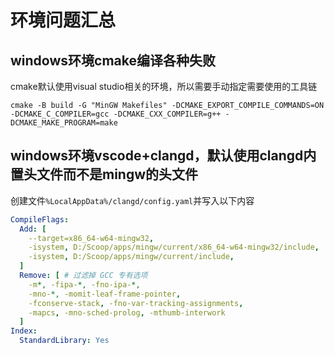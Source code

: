 # 环境问题汇总

## windows环境cmake编译各种失败
cmake默认使用visual studio相关的环境，所以需要手动指定需要使用的工具链
```shell
cmake -B build -G "MinGW Makefiles" -DCMAKE_EXPORT_COMPILE_COMMANDS=ON -DCMAKE_C_COMPILER=gcc -DCMAKE_CXX_COMPILER=g++ -DCMAKE_MAKE_PROGRAM=make
```

## windows环境vscode+clangd，默认使用clangd内置头文件而不是mingw的头文件
创建文件`%LocalAppData%/clangd/config.yaml`并写入以下内容
```yaml
CompileFlags:
  Add: [
    --target=x86_64-w64-mingw32,
    -isystem, D:/Scoop/apps/mingw/current/x86_64-w64-mingw32/include,
    -isystem, D:/Scoop/apps/mingw/current/include,
  ]
  Remove: [ # 过滤掉 GCC 专有选项
    -m*, -fipa-*, -fno-ipa-*,
    -mno-*, -momit-leaf-frame-pointer,
    -fconserve-stack, -fno-var-tracking-assignments,
    -mapcs, -mno-sched-prolog, -mthumb-interwork
  ]
Index:
  StandardLibrary: Yes
```
